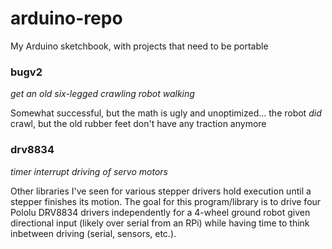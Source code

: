 
# arduino-repo

My Arduino sketchbook, with projects that need to be portable

### bugv2

*get an old six-legged crawling robot walking*

Somewhat successful, but the math is ugly and unoptimized... the robot *did* crawl, but the old rubber feet don't have any traction anymore

### drv8834

*timer interrupt driving of servo motors*

Other libraries I've seen for various stepper drivers hold execution until a stepper finishes its motion. The goal for this program/library is to drive four Pololu DRV8834 drivers independently for a 4-wheel ground robot given directional input (likely over serial from an RPi) while having time to think inbetween driving (serial, sensors, etc.).
